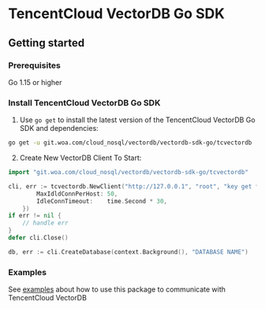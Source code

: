 # TencentCloud VectorDB Go SDK

## Getting started

### Prerequisites
Go 1.15 or higher

### Install TencentCloud VectorDB Go SDK

1. Use `go get` to install the latest version of the TencentCloud VectorDB Go SDK and dependencies: 
```sh
go get -u git.woa.com/cloud_nosql/vectordb/vectordb-sdk-go/tcvectordb
```

2. Create New VectorDB Client To Start:
```go
import "git.woa.com/cloud_nosql/vectordb/vectordb-sdk-go/tcvectordb"

cli, err := tcvectordb.NewClient("http://127.0.0.1", "root", "key get from web console", &client.ClientOption{
		MaxIdldConnPerHost: 50,
		IdleConnTimeout:    time.Second * 30,
	})
if err != nil {
    // handle err
}
defer cli.Close()

db, err := cli.CreateDatabase(context.Background(), "DATABASE NAME")
```

### Examples

See [examples](example_test.go) about how to use this package to communicate with TencentCloud VectorDB